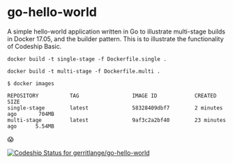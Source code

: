 # go-hello-world
A simple hello-world application written in Go to illustrate multi-stage builds in Docker 17.05, and the builder pattern.
This is to illustrate the functionality of Codeship Basic.

`docker build -t single-stage -f Dockerfile.single .`

`docker build -t multi-stage -f Dockerfile.multi .`

```
$ docker images

REPOSITORY          TAG                 IMAGE ID            CREATED             SIZE
single-stage        latest              58328409dbf7        2 minutes ago       704MB
multi-stage         latest              9af3c2a2bf40        23 minutes ago      5.54MB
```

😱

[![Codeship Status for gerritlange/go-hello-world](https://app.codeship.com/projects/1762d507-89e0-49c7-b94a-f900c9b86889/status?branch=master)](https://app.codeship.com/projects/418336)